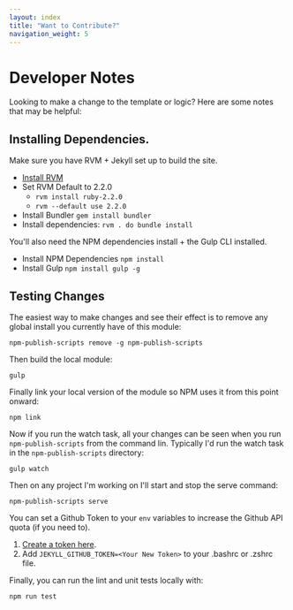 ```yaml
---
layout: index
title: "Want to Contribute?"
navigation_weight: 5
---
```

# Developer Notes

Looking to make a change to the template or logic? Here are some notes
that may be helpful:

## Installing Dependencies.

Make sure you have RVM + Jekyll set up to build the site.

- [Install RVM](https://rvm.io/rubies/default)
- Set RVM Default to 2.2.0
    - `rvm install ruby-2.2.0`
    - `rvm --default use 2.2.0`
- Install Bundler `gem install bundler`
- Install dependencies: `rvm . do bundle install`

You'll also need the NPM dependencies install + the Gulp CLI installed.

- Install NPM Dependencies `npm install`
- Install Gulp `npm install gulp -g`

## Testing Changes

The easiest way to make changes and see their effect is to remove any global
install you currently have of this module:

    npm-publish-scripts remove -g npm-publish-scripts

Then build the local module:

    gulp

Finally link your local version of the module so NPM uses it from this point
onward:

    npm link

Now if you run the watch task, all your changes can be seen when you run
`npm-publish-scripts` from the command lin. Typically I'd run the watch
task in the `npm-publish-scripts` directory:

    gulp watch

Then on any project I'm working on I'll start and stop the serve command:

    npm-publish-scripts serve

You can set a Github Token to your `env` variables to increase the Github
API quota (if you need to).

1. [Create a token here](https://github.com/settings/tokens).
1. Add `JEKYLL_GITHUB_TOKEN=<Your New Token>` to your .bashrc or .zshrc file.

Finally, you can run the lint and unit tests locally with:

    npm run test
